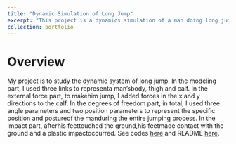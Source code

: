 ```yaml
---
title: "Dynamic Simulation of Long Jump"
excerpt: "This project is a dynamics simulation of a man doing long jump. The simulation is built using Lagriangian Dynamics. <br/><img src='/images/long_jump.gif'>"
collection: portfolio
---
```


# Overview
My project is to study the dynamic system of long jump. In the modeling part, I used three links to representa man’sbody, thigh,and calf. In the external force part, to makehim jump, I added forces in the x and y directions to the calf. In the degrees of freedom part, in total, I used three angle parameters and two position parameters to represent the specific position and postureof the manduring the entire jumping process. In the impact part, afterhis feettouched the ground,his feetmade contact with the ground and a plastic impactoccurred. See codes [here](https://colab.research.google.com/drive/1esYyp-ViELlXDnCdz3dagsVTCIKS7pf8) and README [here](https://github.com/ZhishengLin2020/me314-theory-of-machines-dynamics).
